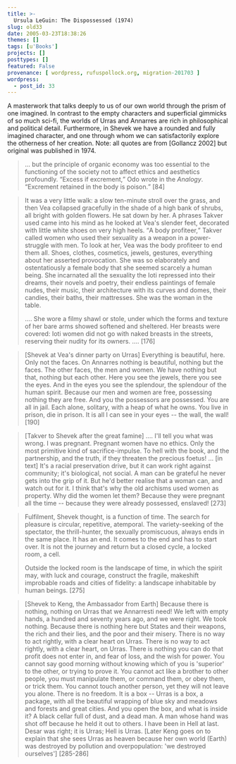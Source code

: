 ```yaml
---
title: >-
  Ursula LeGuin: The Dispossessed (1974)
slug: old33
date: 2005-03-23T18:38:26
themes: []
tags: [u'Books']
projects: []
posttypes: []
featured: False
provenance: [ wordpress, rufuspollock.org, migration-201703 ]
wordpress:
  - post_id: 33
---
```


<p>
  A masterwork that talks deeply to us of our own world through the prism of one imagined. In contrast to the empty characters and superficial gimmicks of so much sci-fi, the worlds of Urras and Annarres are rich in philosophical and political detail. Furthermore, in Shevek we have a rounded and fully imagined character, and one through whom we can satisfactorily explore the otherness of her creation. Note: all quotes are from [Gollancz 2002] but original was published in 1974.
</p>
<blockquote>
  <p>
    ... but the principle of organic economy was too essential to the functioning of the society not to affect ethics and aesthetics profoundly. <q>Excess if excrement,</q> Odo wrote in the <em>Analogy</em>. <q>Excrement retained in the body is poison.</q> [84]
  </p>
</blockquote>

<blockquote>
  <p>
    It was a very little walk: a slow ten-minute stroll over the grass, and then Vea collapsed gracefully in the shade of a high bank of shrubs, all bright with golden flowers. He sat down by her. A phrases Takver used came into his mind as he looked at Vea's slender feet, decorated with little white shoes on very high heels. <q>A body profiteer,</q> Takver called women who used their sexuality as a weapon in a power-struggle with men. To look at her, Vea was the body profiteer to end them all. Shoes, clothes, cosmetics, jewels, gestures, everything about her asserted provocation. She was so elaborately and ostentatiously a female body that she seemed scarcely a human being. She incarnated all the sexuality the Ioti repressed into their dreams, their novels and poetry, their endless paintings of female nudes, their music, their architecture with its curves and domes, their candies, their baths, their mattresses. She was the woman in the table.
  </p>
  <p>
    .... She wore a filmy shawl or stole, under which the forms and texture of her bare arms showed softened and sheltered. Her breasts were covered: Ioti women did not go with naked breasts in the streets, reserving their nudity for its owners. .... [176]
  </p>
</blockquote>

<blockquote>
  <p>
    [Shevek at Vea's dinner party on Urras] Everything is beautiful, here. Only not the faces. On Annarres nothing is beautiful, nothing but the faces. The other faces, the men and women. We have nothing but that, nothing but each other. Here you see the jewels, there you see the eyes. And in the eyes you see the splendour, the splendour of the human spirit. Because our men and women are free, possessing nothing they are free. And you the possessors are possessed. You are all in jail. Each alone, solitary, with a heap of what he owns. You live in prison, die in prison. It is all I can see in your eyes -- the wall, the wall! [190]
  </p>
</blockquote>

<blockquote>
  <p>
    [Takver to Shevek after the great famine] .... I'll tell you what was wrong. I was pregnant. Pregnant women have no ethics. Only the most primitive kind of sacrifice-impulse. To hell with the book, and the partnership, and the truth, if they threaten the precious foetus! ... [in text] It's a racial preservation drive, but it can work right against community; it's biological, not social. A man can be grateful he never gets into the grip of it. But he'd better realise that a woman can, and watch out for it. I think that's why the old archisms used women as property. Why did the women let them? Because they were pregnant all the time -- because they were already possessed, enslaved! [273]
  </p>
</blockquote>

<blockquote>
  <p>
    Fulfilment, Shevek thought, is a function of time. The search for pleasure is circular, repetitive, atemporal. The variety-seeking of the spectator, the thrill-hunter, the sexually promiscuous, always ends in the same place. It has an end. It comes to the end and has to start over. It is not the journey and return but a closed cycle, a locked room, a cell.
  </p>
  <p>
    Outside the locked room is the landscape of time, in which the spirit may, with luck and courage, construct the fragile, makeshift improbable roads and cities of fidelity: a landscape inhabitable by human beings. [275]
  </p>
</blockquote>

<blockquote>
  <p>
    [Shevek to Keng, the Ambassador from Earth] Because there is nothing, nothing on Urras that we Annarresti need! We left with empty hands, a hundred and seventy years ago, and we were right. We took nothing. Because there is nothing here but States and their weapons, the rich and their lies, and the poor and their misery. There is no way to act rightly, with a clear heart on Urras. There is no way to act rightly, with a clear heart, on Urras. There is nothing you can do that profit does not enter in, and fear of loss, and the wish for power. You cannot say good morning without knowing which of you is 'superior' to the other, or trying to prove it. You cannot act like a brother to other people, you must manipulate them, or command them, or obey them, or trick them. You cannot touch another person, yet they will not leave you alone. There is no freedom. It is a box -- Urras is a box, a package, with all the beautiful wrapping of blue sky and meadows and forests and great cities. And you open the box, and what is inside it? A black cellar full of dust, and a dead man. A man whose hand was shot off because he held it out to others. I have been in Hell at last. Desar was right; it is Urras; Hell is Urras. [Later Keng goes on to explain that she sees Urras as heaven because her own world (Earth) was destroyed by pollution and overpopulation: 'we destroyed ourselves'] [285-286]
  </p>
</blockquote>


